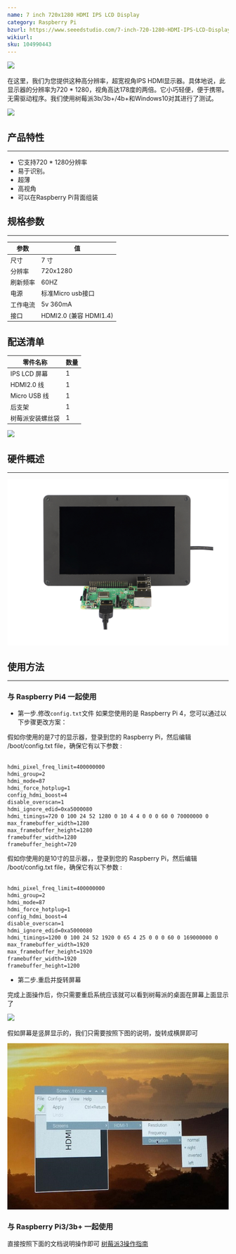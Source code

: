 ```yaml
---
name: 7 inch 720x1280 HDMI IPS LCD Display
category: Raspberry Pi
bzurl: https://www.seeedstudio.com/7-inch-720-1280-HDMI-IPS-LCD-Display-p-2861.html
wikiurl:
sku: 104990443
---
```


![](https://media-cdn.seeedstudio.site/media/catalog/product/cache/ab187aaa5f626ad16c8031644cd2de5b/d/e/demo7.jpg)

在这里，我们为您提供这种高分辨率，超宽视角IPS HDMI显示器。具体地说，此显示器的分辨率为720 * 1280，视角高达178度的两倍。它小巧轻便，便于携带。无需驱动程序。我们使用树莓派3b/3b+/4b+和Windows10对其进行了测试。

[![](https://github.com/SeeedDocument/wiki_chinese/raw/master/docs/images/click_to_buy.PNG)](https://item.taobao.com/item.htm?spm=a2oq0.12575281.0.0.39af1debtp7vqs&ft=t&id=601830334921&qq-pf-to=pcqq.c2c)

##  产品特性
--------

-   它支持720 * 1280分辨率
-   易于识别。
-   超薄
-   高视角
- 可以在Raspberry Pi背面组装

##  规格参数
--------

| 参数             | 值                                                                             |
|------------------|--------------------------------------------------------------------------------|
| 尺寸             | 7 寸                                                        |
| 分辨率           | 720x1280                      |
| 刷新频率         | 60HZ                                                                        |                                          |
| 电源             | 标准Micro usb接口                                                                 |
| 工作电流         | 5v  360mA                                            |
| 接口             |          HDMI2.0 (兼容 HDMI1.4)    |

##  配送清单

| 零件名称                     | 数量 |
|------------------------------|------|
| IPS LCD 屏幕 | 1    |
| HDMI2.0 线|1|
| Micro USB 线|1|
| 后支架 |1|
|树莓派安装螺丝袋|1|

![](https://media-cdn.seeedstudio.site/media/catalog/product/cache/ab187aaa5f626ad16c8031644cd2de5b/4/_/4.jpg)
##  硬件概述
-----------------

![](https://github.com/SeeedDocument/Pi_screen/raw/master/7inch.jpg)

##  使用方法
-----

### 与 Raspberry Pi4 一起使用

- 第一步.修改`config.txt`文件
如果您使用的是 Raspberry Pi 4，您可以通过以下步骤更改方案：

假如你使用的是7寸的显示器，登录到您的 Raspberry Pi，然后编辑 /boot/config.txt file，确保它有以下参数 :

```

hdmi_pixel_freq_limit=400000000 
hdmi_group=2
hdmi_mode=87 
hdmi_force_hotplug=1
config_hdmi_boost=4
disable_overscan=1
hdmi_ignore_edid=0xa5000080
hdmi_timings=720 0 100 24 52 1280 0 10 4 4 0 0 0 60 0 70000000 0 
max_framebuffer_width=1280 
max_framebuffer_height=1280  
framebuffer_width=1280 
framebuffer_height=720

```

假如你使用的是10寸的显示器，，登录到您的 Raspberry Pi，然后编辑 /boot/config.txt file，确保它有以下参数 :

```

hdmi_pixel_freq_limit=400000000 
hdmi_group=2
hdmi_mode=87 
hdmi_force_hotplug=1
config_hdmi_boost=4
disable_overscan=1
hdmi_ignore_edid=0xa5000080
hdmi_timings=1200 0 100 24 52 1920 0 65 4 25 0 0 0 60 0 169000000 0
max_framebuffer_width=1920
max_framebuffer_height=1920
framebuffer_width=1920
framebuffer_height=1200

```


- 第二步.重启并旋转屏幕

完成上面操作后，你只需要重启系统应该就可以看到树莓派的桌面在屏幕上面显示了

![](https://projects-static.raspberrypi.org/projects/raspberry-pi-setting-up/e22d152dd4f5bee4e6c932d716bc74c6a2098b69/en/images/pi-desktop.png)

假如屏幕是竖屏显示的，我们只需要按照下图的说明，旋转成横屏即可

![](https://raw.githubusercontent.com/SeeedDocument/Raspberry-4-get-start/master/img/Screen-Config.jpg)

### 与 Raspberry Pi3/3b+ 一起使用

直接按照下面的文档说明操作即可
[树莓派3操作指南](https://docs.google.com/viewer?url=https://github.com/SeeedDocument/Pi_screen/raw/master/Instructions_for_use.pdf)


<!-- This Markdown file was created from http://www.seeedstudio.com/wiki/Raspberry_Pi_Relay_Board_v1.0 -->
